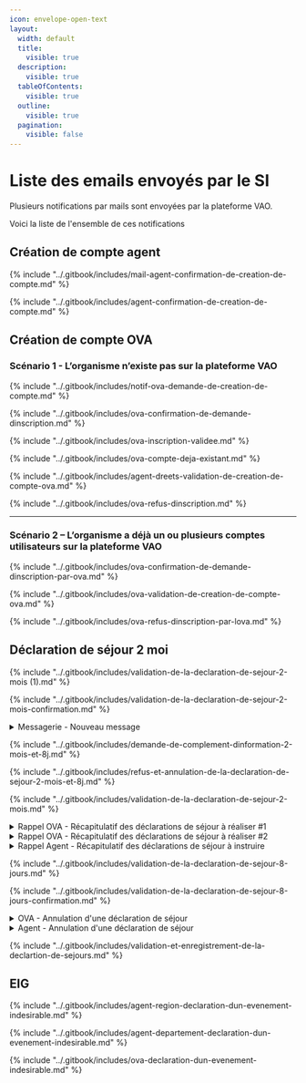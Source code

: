 ```yaml
---
icon: envelope-open-text
layout:
  width: default
  title:
    visible: true
  description:
    visible: true
  tableOfContents:
    visible: true
  outline:
    visible: true
  pagination:
    visible: false
---
```


# Liste des emails envoyés par le SI

Plusieurs notifications par mails sont envoyées par la plateforme VAO.&#x20;

Voici la liste de l'ensemble de ces notifications



## Création de compte agent

{% include "../.gitbook/includes/mail-agent-confirmation-de-creation-de-compte.md" %}

{% include "../.gitbook/includes/agent-confirmation-de-creation-de-compte.md" %}

## Création de compte OVA

### Scénario 1 - L’organisme n’existe pas sur la plateforme VAO&#x20;

{% include "../.gitbook/includes/notif-ova-demande-de-creation-de-compte.md" %}

{% include "../.gitbook/includes/ova-confirmation-de-demande-dinscription.md" %}

{% include "../.gitbook/includes/ova-inscription-validee.md" %}

{% include "../.gitbook/includes/ova-compte-deja-existant.md" %}

{% include "../.gitbook/includes/agent-dreets-validation-de-creation-de-compte-ova.md" %}

{% include "../.gitbook/includes/ova-refus-dinscription.md" %}

***

### Scénario 2 – L’organisme a déjà un ou plusieurs comptes utilisateurs sur la plateforme VAO

{% include "../.gitbook/includes/ova-confirmation-de-demande-dinscription-par-ova.md" %}

{% include "../.gitbook/includes/ova-validation-de-creation-de-compte-ova.md" %}

{% include "../.gitbook/includes/ova-refus-dinscription-par-lova.md" %}

## Déclaration de séjour 2 moi

{% include "../.gitbook/includes/validation-de-la-declaration-de-sejour-2-mois (1).md" %}

{% include "../.gitbook/includes/validation-de-la-declaration-de-sejour-2-mois-confirmation.md" %}

<details>

<summary>Messagerie - Nouveau message</summary>

* **Déclencheur :** Un utilisateur (OVA ou Agent) qui écrit un message dans l'onglet "messagerie" du contexte d'une déclaration de séjour

- **Expéditeur :** nepasrepondre@vao.social.gouv.fr
- **Destinataire** : Utilisateurs (OVA ou Agent) destinataire du message. &#x20;

* **Object du mail** : nouveau message sur la déclaration \[Numéro de DS]

- **Contenu du mail** :&#x20;

```
Portail VAO - Nouveau message

Bonjour,

Le message ci dessous vous a été adressé relativement à la déclaration [NUMERO DE DS]. Il est consultable dans l'onglet Messagerie.

> [Texte renseignée par le déclencheur]

[Bouton] Accéder à ma déclaration

Cordialement.
L'équipe du SI VAO
Portail VAO
```



</details>

{% include "../.gitbook/includes/demande-de-complement-dinformation-2-mois-et-8j.md" %}

{% include "../.gitbook/includes/refus-et-annulation-de-la-declaration-de-sejour-2-mois-et-8j.md" %}

{% include "../.gitbook/includes/validation-de-la-declaration-de-sejour-2-mois.md" %}

<details>

<summary>Rappel OVA - Récapitulatif des déclarations de séjour à réaliser #1</summary>

* **Déclencheur :** Une fois par jour, récupération de tous les DS en cours

- **Expéditeur :** nepasrepondre@vao.social.gouv.fr
- **Destinataire** : L'utilisateur OVA qui a réalisé la DS

* **Object du mail** : Séjours VAO – Récapitulatif des déclarations de séjour en attente de traitement de votre part

- **Contenu du mail** :&#x20;

```
Bonjour,

Vous trouverez ci-dessous la liste des déclarations VAO sur lesquelles une action de votre part est attendue,

AUTRES DECLARATIONS DE SEJOUR NECESSITANT UNE ACTION DE VOTRE PART

[N° de la DS] - [Ville du séjour]
Statut de la déclaration : [STATUT]
Date de début du séjour : [Date de début du séjour]


Si vous avez des difficultés pour traiter vos déclarations, vous vous rappelons que vous pouvez [Lien - contacter le support utilisateur].

De plus, vous avez toujours la possibilité d’annuler des déclarations de séjours qui ne sont plus d’actualité pour garder votre tableau à jour.

[BOUTON - Accéder à mes déclarations]

Cordialement.
L'équipe du SI VAO

Ce courriel est un message automatique, merci de ne pas répondre.
```

<figure><img src="../.gitbook/assets/Capture d’écran 2025-06-18 à 11.32.27.png" alt=""><figcaption></figcaption></figure>



</details>

<details>

<summary>Rappel OVA - Récapitulatif des déclarations de séjour à réaliser #2</summary>

*   **Déclencheur :**&#x20;

    > Chaque jour, un mail est envoyé aux utilisateurs OVA dont une déclaration de séjour est au statut ATTENTE\_8\_JOUR, lorsque la date du jour est comprise entre J-(8 + délai de rappel) et J-8, J étant la date de début du séjour (par défaut, le délai de rappel est de 3 jours).

- **Expéditeur :** nepasrepondre@vao.social.gouv.fr
- **Destinataire** : L'utilisateur OVA qui a réalisé la DS

* **Object du mail** : Séjours VAO – Récapitulatif des déclarations de séjour en attente de traitement de votre part&#x20;

- **Contenu du mail** :&#x20;

```
Bonjour,

Il vous reste [N] jours à compter du [Date] pour réaliser la déclaration de séjour à 8 jours pour le séjour «[Titre séjour]».
Passé ce délai, il ne vous sera plus possible de constituer le dossier pour votre séjour.

Cordialement.
L'équipe du SI VAO

Ce courriel est un message automatique, merci de ne pas répondre.
```

<figure><img src="../.gitbook/assets/Capture d’écran 2025-06-18 à 11.37.07.png" alt=""><figcaption></figcaption></figure>





</details>

<details>

<summary>Rappel Agent - Récapitulatif des déclarations de séjour à instruire</summary>

* **Déclencheur :** chaque jour, un message est envoyé à l'agent instructeur du département pour instruire le dossier dont le statut est `TRANSMISE, EN_COURS, TRANSMISE_8J, EN_COURS_8J`

- **Expéditeur :** nepasrepondre@vao.social.gouv.fr
- **Destinataire** : L'utilisateur agent de la DDEETS qui instruit la DS

* **Object du mail** : Séjours VAO – Récapitulatif des déclarations de séjour en attente de traitement de votre part&#x20;

- **Contenu du mail** :&#x20;

<pre><code>Bonjour,

Vous trouverez ci-dessous la liste des déclarations VAO sur lesquelles une action de votre part est attendue,

AUTRES DECLARATIONS DE SEJOUR NECESSITANT UNE ACTION DE VOTRE PART

[N° de la DS] - [Ville du séjour]
Statut de la déclaration : [STATUT]
Date de début du séjour : [Date de début du séjour]

[BOUTON - Accéder à mes déclarations]

<strong>Cordialement.
</strong><strong>L'équipe du SI VAO
</strong>
Ce courriel est un message automatique, merci de ne pas répondre.
</code></pre>

<figure><img src="../.gitbook/assets/Capture d’écran 2025-06-18 à 16.18.55.png" alt=""><figcaption></figcaption></figure>

</details>

{% include "../.gitbook/includes/validation-de-la-declaration-de-sejour-8-jours.md" %}

{% include "../.gitbook/includes/validation-de-la-declaration-de-sejour-8-jours-confirmation.md" %}

<details>

<summary>OVA - Annulation d'une déclaration de séjour</summary>

* **Déclencheur :** L'utilisateur OVA annule une déclaration de déjour

- **Expéditeur :** nepasrepondre@vao.social.gouv.fr
- **Destinataire** : Lui-même

* **Object du mail** : Portail VAO - Déclaration annulée : \[Numero de DS]

- **Contenu du mail**&#x20;

```
Portail VAO - Déclaration annulée

Bonjour,

Votre déclaration [Numero de DS] a bien été annulée à votre demande.

Les services compétents ont été avisés de cette annulation.

[BOUTON - Accéder à mes déclarations]

Cordialement.
L'équipe du SI VAO
Portail VAO
```

<figure><img src="../.gitbook/assets/Capture d’écran 2025-06-18 à 17.16.38.png" alt=""><figcaption></figcaption></figure>

</details>

<details>

<summary>Agent - Annulation d'une déclaration de séjour</summary>

* **Déclencheur :** L'utilisateur OVA annule une déclaration de déjour

- **Expéditeur :** nepasrepondre@vao.social.gouv.fr
- **Destinataire** : L'agent du département où se passe le séjour

* **Object du mail** : Portail VAO - Déclaration annulée : \[Numero de DS]

- **Contenu du mail**&#x20;

<pre><code>Portail VAO - Déclaration annulée : [Numero de DS]
<strong>
</strong><strong>Bonjour,
</strong>
La déclaration [Numero de DS], «[Titre de la DS]», vient d'être annulée par l'organisateur sur le portail VAO


Il n'y a plus aucune action à effectuer dessus.

[BOUTON - Liste des déclarations en cours]

Cordialement.
L'équipe du SI VAO
Portail VAO
</code></pre>

<figure><img src="../.gitbook/assets/Capture d’écran 2025-06-18 à 17.20.51.png" alt=""><figcaption></figcaption></figure>

</details>

{% include "../.gitbook/includes/validation-et-enregistrement-de-la-declartion-de-sejours.md" %}



## EIG

{% include "../.gitbook/includes/agent-region-declaration-dun-evenement-indesirable.md" %}

{% include "../.gitbook/includes/agent-departement-declaration-dun-evenement-indesirable.md" %}

{% include "../.gitbook/includes/ova-declaration-dun-evenement-indesirable.md" %}
